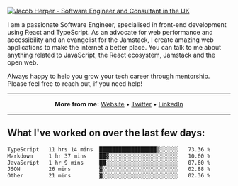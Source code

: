 [![Jacob Herper - Software Engineer and Consultant in the UK](https://res.cloudinary.com/jacobherper/image/upload/v1641506277/gh-image.png)](https://jacobherper.com/)

I am a passionate Software Engineer, specialised in front-end development using React and TypeScript. As an advocate for web performance and accessibility and an evangelist for the Jamstack, I create amazing web applications to make the internet a better place. You can talk to me about anything related to JavaScript, the React ecosystem, Jamstack and the open web.

Always happy to help you grow your tech career through mentorship. Please feel free to reach out, if you need help!

---

<p align="center">
  <strong>More from me:</strong> 
  <a href="https://jacobherper.com/">Website</a> •
  <a href="https://twitter.com/intent/follow?screen_name=jakeherp&tw_p=followbutton">Twitter</a> •
  <a href="https://www.linkedin.com/in/jacobherper/">LinkedIn</a>
</p>

---

## What I've worked on over the last few days:

<!--START_SECTION:waka-->

```txt
TypeScript   11 hrs 14 mins  ██████████████████▒░░░░░░   73.36 %
Markdown     1 hr 37 mins    ██▓░░░░░░░░░░░░░░░░░░░░░░   10.60 %
JavaScript   1 hr 9 mins     ██░░░░░░░░░░░░░░░░░░░░░░░   07.60 %
JSON         26 mins         ▓░░░░░░░░░░░░░░░░░░░░░░░░   02.88 %
Other        21 mins         ▓░░░░░░░░░░░░░░░░░░░░░░░░   02.36 %
```

<!--END_SECTION:waka-->
